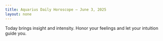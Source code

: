 ```yaml
---
title: Aquarius Daily Horoscope – June 3, 2025
layout: none
---
```


Today brings insight and intensity. Honor your feelings and let your intuition guide you.
